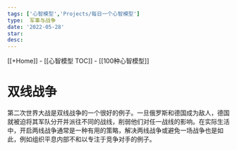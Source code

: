 ```yaml
---
tags: ['心智模型','Projects/每日一个心智模型']
type:  军事与战争
date: '2022-05-28'
star:
desc: 
---
```

[[+Home]] - [[心智模型 TOC]] - [[100种心智模型]]


# 双线战争

第二次世界大战是双线战争的一个很好的例子。一旦俄罗斯和德国成为敌人，德国就被迫将其军队分开并派往不同的战线，削弱他们对任一战线的影响。在实际生活中，开启两线战争通常是一种有用的策略，解决两线战争或避免一场战争也是如此，例如组织平息内部不和以专注于竞争对手的例子。
